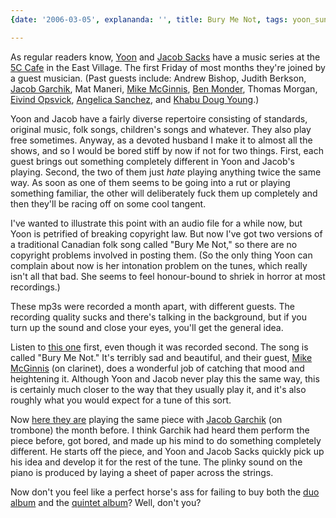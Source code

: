 ```yaml
---
{date: '2006-03-05', explananda: '', title: Bury Me Not, tags: yoon_sun_choi, music}

---
```

As regular readers know, <a href="http://www.yoonsunchoi.com">Yoon</a> and <a href="http://bob-net.com/gallery/Halloweener-05/JSaks">Jacob Sacks</a> have a music series at the <a href="http://www.5ccc.com/">5C Cafe</a> in the East Village.  The first Friday of most months they're joined by a guest musician.  (Past guests include: Andrew Bishop, Judith Berkson, <a href="http://www.jacobgarchik.com/">Jacob Garchik</a>, Mat Maneri, <a href="http://www.mikemcginnis.com/">Mike McGinnis</a>, <a href="http://www.benmonder.com/">Ben Monder</a>, Thomas Morgan, <a href="http://www.eivindopsvik.com/">Eivind Opsvick</a>, <a href="http://www.angelicasanchez.com/">Angelica Sanchez</a>, and <a href="http://www.downtownmusic.net/pictures/showpicturerhtml/59360918001/default.htm">Khabu Doug Young</a>.)

Yoon and Jacob have a fairly diverse repertoire consisting of standards, original music, folk songs, children's songs and whatever.  They also play free sometimes.  Anyway, as a devoted husband I make it to almost all the shows, and so I would be bored stiff by now if not for two things.  First, each guest brings out something completely different in Yoon and Jacob's playing.  Second, the two of them just <i>hate</i> playing anything twice the same way.  As soon as one of them seems to be going into a rut or playing something familiar, the other will deliberately fuck them up completely and then they'll be racing off on some cool tangent.

I've wanted to illustrate this point with an audio file for a while now, but Yoon is petrified of breaking copyright law.  But now I've got two versions of a traditional Canadian folk song called "Bury Me Not," so there are no copyright problems involved in posting them.  (So the only thing Yoon can complain about now is her intonation problem on the tunes, which really isn't all that bad.  She seems to feel honour-bound to shriek in horror at most recordings.)

These mp3s were recorded a month apart, with different guests.  The recording quality sucks and there's talking in the background, but if you turn up the sound and close your eyes, you'll get the general idea.

Listen to <a href="/media/explananda/Burymenot-03-2006.mp3">this one</a> first, even though it was recorded second.  The song is called "Bury Me Not."  It's terribly sad and beautiful, and their guest, <a href="http://www.mikemcginnis.com/">Mike McGinnis</a> (on clarinet), does a wonderful job of catching that mood and heightening it.  Although Yoon and Jacob never play this the same way, this is certainly much closer to the way that they usually play it, and it's also roughly what you would expect for a tune of this sort.

Now <a href="/media/explananda/Burymenot-02-2006.mp3">here they are</a> playing the same piece with <a href="http://www.jacobgarchik.com/">Jacob Garchik</a> (on trombone) the month before.  I think Garchik had heard them perform the piece before, got bored, and made up his mind to do something completely different.  He starts off the piece, and Yoon and Jacob Sacks quickly pick up his idea and develop it for the rest of the tune.  The plinky sound on the piano is produced by laying a sheet of paper across the strings.

Now don't you feel like a perfect horse's ass for failing to buy both the <a href="http://cdbaby.com/cd/yoonjacob">duo album</a> and the <a href="http://www.4inobjects.com/">quintet album</a>?  Well, don't you?
